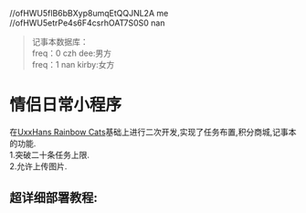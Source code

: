 //ofHWU5flB6bBXyp8umqEtQQJNL2A me  
//ofHWU5etrPe4s6F4csrhOAT7S0S0 nan  
>记事本数据库：  
>freq：0 czh  dee:男方  
>freq：1 nan  kirby:女方  

# 情侣日常小程序
在[UxxHans Rainbow Cats](https://github.com/UxxHans/Rainbow-Cats-Personal-WeChat-MiniProgram)基础上进行二次开发,实现了任务布置,积分商城,记事本的功能.  
1.突破二十条任务上限.  
2.允许上传图片.  

## 超详细部署教程: